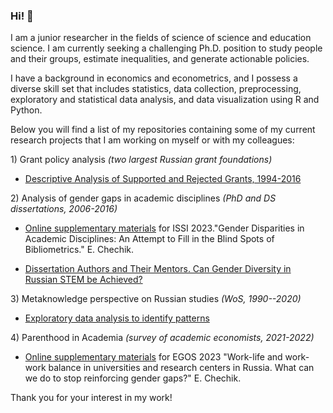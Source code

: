 ### Hi! 👋

I am a junior researcher in the fields of science of science and education science. I am currently seeking a challenging Ph.D. position to study people and their groups, estimate inequalities, and generate actionable policies.

I have a background in economics and econometrics, and I possess a diverse skill set that includes statistics, data collection, preprocessing, exploratory and statistical data analysis, and data visualization using R and Python.

Below you will find a list of my repositories containing some of my current research projects that I am working on myself or with my colleagues:

1\) Grant policy analysis *(two largest Russian grant foundations)*

-   [Descriptive Analysis of Supported and Rejected Grants, 1994-2016](hellche.github.io/grant_applications)

2\) Analysis of gender gaps in academic disciplines *(PhD and DS dissertations, 2006-2016)*

-   [Online supplementary materials](hellche.github.io/issi2023) for ISSI 2023."Gender Disparities in Academic Disciplines: An Attempt to Fill in the Blind Spots of Bibliometrics." E. Chechik.

-   [Dissertation Authors and Their Mentors. Can Gender Diversity in Russian STEM be Achieved?](github.com/hellche/stem_sti/)

3\) Metaknowledge perspective on Russian studies *(WoS, 1990--2020)*

-   [Exploratory data analysis to identify patterns](github.com/hellche/russian_studies/)

4\) Parenthood in Academia *(survey of academic economists, 2021-2022)*

-   [Online supplementary materials](hellche.github.io/egos2023) for EGOS 2023 "Work-life and work-work balance in universities and research centers in Russia. What can we do to stop reinforcing gender gaps?" E. Chechik.

Thank you for your interest in my work!




